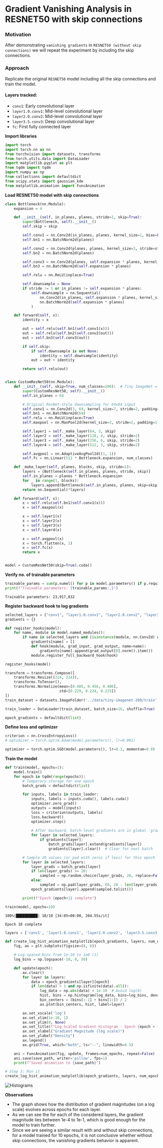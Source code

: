 # Gradient Vanishing Analysis in RESNET50 with skip connections

### Motivation

After demonstrating `vanishing gradients` in `RESNET50 (without skip connections)` we will repeat the experiment by including the skip connections.

### Approach

Replicate the original `RESNET50` model including all the skip connections and train the model.

#### Layers tracked:
- `conv1`: Early convolutional layer
- `layer1.0.conv1`: Mid-level convolutional layer
- `layer2.0.conv2`: Mid-level convolutional layer
- `layer3.5.conv3`: Deep convolutional layer
- `fc`: First fully connected layer

**Import libraries**


```python
import torch
import torch.nn as nn
from torchvision import datasets, transforms
from torch.utils.data import DataLoader
import matplotlib.pyplot as plt
from tqdm import tqdm
import numpy as np
from collections import defaultdict
from scipy.stats import gaussian_kde
from matplotlib.animation import FuncAnimation
```

**Load RESNET50 model with skip connections**


```python
class Bottleneck(nn.Module):
    expansion = 4

    def __init__(self, in_planes, planes, stride=1, skip=True):
        super(Bottleneck, self).__init__()
        self.skip = skip

        self.conv1 = nn.Conv2d(in_planes, planes, kernel_size=1, bias=False)
        self.bn1 = nn.BatchNorm2d(planes)

        self.conv2 = nn.Conv2d(planes, planes, kernel_size=3, stride=stride, padding=1, bias=False)
        self.bn2 = nn.BatchNorm2d(planes)

        self.conv3 = nn.Conv2d(planes, self.expansion * planes, kernel_size=1, bias=False)
        self.bn3 = nn.BatchNorm2d(self.expansion * planes)

        self.relu = nn.ReLU(inplace=True)

        self.downsample = None
        if stride != 1 or in_planes != self.expansion * planes:
            self.downsample = nn.Sequential(
                nn.Conv2d(in_planes, self.expansion * planes, kernel_size=1, stride=stride, bias=False),
                nn.BatchNorm2d(self.expansion * planes)
            )

    def forward(self, x):
        identity = x

        out = self.relu(self.bn1(self.conv1(x)))
        out = self.relu(self.bn2(self.conv2(out)))
        out = self.bn3(self.conv3(out))

        if self.skip:
            if self.downsample is not None:
                identity = self.downsample(identity)
            out = out + identity

        return self.relu(out)


class CustomResNet50(nn.Module):
    def __init__(self, skip=True, num_classes=200):  # Tiny ImageNet = 200 classes
        super(CustomResNet50, self).__init__()
        self.in_planes = 64

        # Original ResNet-style downsampling for 64x64 input
        self.conv1 = nn.Conv2d(3, 64, kernel_size=7, stride=2, padding=3, bias=False)
        self.bn1 = nn.BatchNorm2d(64)
        self.relu = nn.ReLU(inplace=True)
        self.maxpool = nn.MaxPool2d(kernel_size=3, stride=2, padding=1)

        self.layer1 = self._make_layer(64, 3, skip)
        self.layer2 = self._make_layer(128, 4, skip, stride=2)
        self.layer3 = self._make_layer(256, 6, skip, stride=2)
        self.layer4 = self._make_layer(512, 3, skip, stride=2)

        self.avgpool = nn.AdaptiveAvgPool2d((1, 1))
        self.fc = nn.Linear(512 * Bottleneck.expansion, num_classes)

    def _make_layer(self, planes, blocks, skip, stride=1):
        layers = [Bottleneck(self.in_planes, planes, stride, skip)]
        self.in_planes = planes * Bottleneck.expansion
        for _ in range(1, blocks):
            layers.append(Bottleneck(self.in_planes, planes, skip=skip))
        return nn.Sequential(*layers)

    def forward(self, x):
        x = self.relu(self.bn1(self.conv1(x)))
        x = self.maxpool(x)

        x = self.layer1(x)
        x = self.layer2(x)
        x = self.layer3(x)
        x = self.layer4(x)

        x = self.avgpool(x)
        x = torch.flatten(x, 1)
        x = self.fc(x)
        return x


model = CustomResNet50(skip=True).cuda()
```

**Verify no. of trainable parameters**


```python
trainable_params = sum(p.numel() for p in model.parameters() if p.requires_grad)
print(f"Trainable parameters: {trainable_params:,}")
```

    Trainable parameters: 23,917,832


**Register backward hook to log gradients**


```python
selected_layers = ["conv1", "layer1.0.conv1", "layer2.0.conv2", "layer3.5.conv3", "fc"]
gradients = {}

def register_hooks(model):
    for name, module in model.named_modules():
        if name in selected_layers and (isinstance(module, nn.Conv2d) or isinstance(module, nn.Linear)):
            gradients[name] = []
            def hook(module, grad_input, grad_output, name=name):
                gradients[name].append(grad_output[0].norm().item())
            module.register_full_backward_hook(hook)

register_hooks(model)
```


```python
transform = transforms.Compose([
    transforms.Resize((224, 224)),
    transforms.ToTensor(),
    transforms.Normalize(mean=[0.485, 0.456, 0.406],
                         std=[0.229, 0.224, 0.225])
])
train_dataset = datasets.ImageFolder('../data/tiny-imagenet-200/train', transform=transform)

train_loader = DataLoader(train_dataset, batch_size=16, shuffle=True)

epoch_gradients = defaultdict(list)
```

**Define loss and optimizer**


```python
criterion = nn.CrossEntropyLoss()
# optimizer = torch.optim.Adam(model.parameters(), lr=0.001)

optimizer = torch.optim.SGD(model.parameters(), lr=0.1, momentum=0.9)
```

**Train the model**


```python
def train(model, epochs=1):
    model.train()
    for epoch in tqdm(range(epochs)):
        # Temporary storage for one epoch
        batch_grads = defaultdict(list)

        for inputs, labels in train_loader:
            inputs, labels = inputs.cuda(), labels.cuda()
            optimizer.zero_grad()
            outputs = model(inputs)
            loss = criterion(outputs, labels)
            loss.backward()
            optimizer.step()
        
            # After backward, batch-level gradients are in global `gradients`
            for layer in selected_layers:
                if gradients[layer]:
                    batch_grads[layer].extend(gradients[layer])
                    gradients[layer].clear()  # Clear for next batch

        # Sample 20 values (or pad with zeros if less) for this epoch
        for layer in selected_layers:
            layer_grads = batch_grads[layer]
            if len(layer_grads) >= 20:
                sampled = np.random.choice(layer_grads, 20, replace=False)
            else:
                sampled = np.pad(layer_grads, (0, 20 - len(layer_grads)), constant_values=0)
            epoch_gradients[layer].append(sampled.tolist())

        print(f"Epoch {epoch+1} complete")

```


```python
train(model, epochs=10)
```
    100%|██████████| 10/10 [34:05<00:00, 204.55s/it]

    Epoch 10 complete



```python
layers = ['conv1', 'layer1.0.conv1', 'layer2.0.conv2', 'layer3.5.conv3', 'fc']
```


```python
def create_log_hist_animation_matplotlib(epoch_gradients, layers, num_epochs=10, save_path='log_hist_gradients.gif'):
    fig, ax = plt.subplots(figsize=(8, 6))

    # Log-spaced bins from 1e-10 to 1e0 (1)
    log_bins = np.logspace(-10, 0, 50)

    def update(epoch):
        ax.clear()
        for layer in layers:
            data = epoch_gradients[layer][epoch]
            if len(data) > 1 and np.isfinite(data).all():
                log_data = np.abs(data) + 1e-10  # Avoid log(0)
                hist, bins = np.histogram(log_data, bins=log_bins, density=True)
                bin_centers = (bins[:-1] + bins[1:]) / 2
                ax.plot(bin_centers, hist, label=layer)

        ax.set_xscale('log')
        ax.set_xlim(1e-10, 1)
        ax.set_ylim(0, None)
        ax.set_title(f"Log-Scaled Gradient Histogram - Epoch {epoch + 1}")
        ax.set_xlabel("Gradient Magnitude (log scale)")
        ax.set_ylabel("Density")
        ax.legend()
        ax.grid(True, which="both", ls="--", linewidth=0.5)

    ani = FuncAnimation(fig, update, frames=num_epochs, repeat=False)
    ani.save(save_path, writer='pillow', fps=1)
    print(f"Saved animation to {save_path}")

```


```python
# Step 3: Run it
create_log_hist_animation_matplotlib(epoch_gradients, layers, num_epochs=10, save_path='log_hist_gradients_with_skip_fixed.gif')
``` 


![Histograms](assets/resnet50_with_skip/log_hist_gradients_with_skip.gif)

**Observations**

- The graph shows how the distribution of gradient magnitudes (on a log scale) evolves across epochs for each layer.
- As we can see the for each of the considered layers, the gradient magnitude lies between 1e-4 to 1e-1, which is good enough for the model to train further.
- Since we are seeing a similar result with and without skip connections, for a model trained for 10 epochs, it is not conclusive whether without skip connections, the vanishing gradients behavior is apparent.
